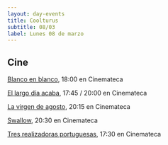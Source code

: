 ```yaml
---
layout: day-events
title: Coolturus
subtitle: 08/03
label: Lunes 08 de marzo
---
```


## Cine

[Blanco en blanco](https://cinemateca.org.uy/peliculas/965), 18:00 en Cinemateca

[El largo día acaba](https://cinemateca.org.uy/peliculas/1122), 17:45 / 20:00 en Cinemateca

[La virgen de agosto](https://cinemateca.org.uy/peliculas/929), 20:15 en Cinemateca

[Swallow](https://cinemateca.org.uy/peliculas/991), 20:30 en Cinemateca

[Tres realizadoras portuguesas](https://cinemateca.org.uy/peliculas/1118), 17:30 en Cinemateca
